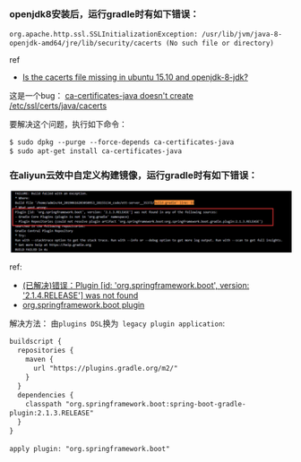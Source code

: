 
### openjdk8安装后，运行gradle时有如下错误：

```
org.apache.http.ssl.SSLInitializationException: /usr/lib/jvm/java-8-openjdk-amd64/jre/lib/security/cacerts (No such file or directory)
```
ref
- [Is the cacerts file missing in ubuntu 15.10 and openjdk-8-jdk?](https://stackoverflow.com/questions/33439905/is-the-cacerts-file-missing-in-ubuntu-15-10-and-openjdk-8-jdk)

这是一个bug：
[ca-certificates-java doesn't create /etc/ssl/certs/java/cacerts](https://bugs.launchpad.net/ubuntu/+source/ca-certificates-java/+bug/1396760)

要解决这个问题，执行如下命令：
```
$ sudo dpkg --purge --force-depends ca-certificates-java
$ sudo apt-get install ca-certificates-java
```

### 在aliyun云效中自定义构建镜像，运行gradle时有如下错误：
![spring-boot-plugin-not-found](spring-boot-plugin-not-found.png)

ref:
- [(已解决)错误：Plugin [id: 'org.springframework.boot', version: '2.1.4.RELEASE'] was not found](https://blog.csdn.net/qq_27637361/article/details/89684083)
- [org.springframework.boot plugin](https://plugins.gradle.org/plugin/org.springframework.boot)

解决方法：
由`plugins DSL`换为` legacy plugin application`:
```
buildscript {
  repositories {
    maven {
      url "https://plugins.gradle.org/m2/"
    }
  }
  dependencies {
    classpath "org.springframework.boot:spring-boot-gradle-plugin:2.1.3.RELEASE"
  }
}

apply plugin: "org.springframework.boot"
```
